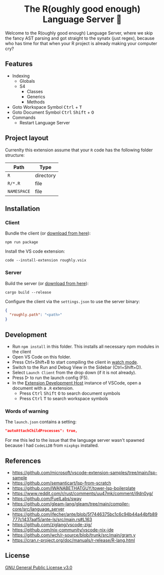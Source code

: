 <div align="center">

# The R(oughly good enough) Language Server 🤔

</div>

Welcome to the R(oughly good enough) Language Server, where we skip the fancy AST parsing and got straight to the synatx (just regex), because who has time for that when your R project is already making your computer cry?

## Features

* Indexing
  * Globals
  * S4
    * Classes
    * Generics
    * Methods
* Goto Workspace Symbol <kbd>Ctrl</kbd> + <kbd>T</kbd>
* Goto Document Symbol <kbd>Ctrl</kbd> <kbd>Shift</kbd> + <kbd>O</kbd>
* Commands
  * Restart Language Server

## Project layout

Currenlty this extension assume that your `R` code has the following folder structure:

| Path        | Type      |
|-------------|-----------|
| `R`        | directory |
| `R/*.R`     | file      |
| `NAMESPACE` | file      |

## Installation

### Client

Bundle the client (or [download from here](https://github.com/felix-andreas/roughly/releases)):

```
npm run package
```

Install the VS code extension:

```
code --install-extension roughly.vsix
```

### Server

Build the server (or [download from here](https://github.com/felix-andreas/roughly/releases)):

```
cargo build --release
```

Configure the client via the `settings.json` to use the server binary:

```json
{
  "roughly.path": "<path>"
}
```

## Development

- Run `npm install` in this folder. This installs all necessary npm modules in the client
- Open VS Code on this folder.
- Press Ctrl+Shift+B to start compiling the client in [watch mode](https://code.visualstudio.com/docs/editor/tasks#:~:text=The%20first%20entry%20executes,the%20HelloWorld.js%20file.).
- Switch to the Run and Debug View in the Sidebar (Ctrl+Shift+D).
- Select `Launch Client` from the drop down (if it is not already).
- Press ▷ to run the launch config (F5).
- In the [Extension Development Host](https://code.visualstudio.com/api/get-started/your-first-extension#:~:text=Then%2C%20inside%20the%20editor%2C%20press%20F5.%20This%20will%20compile%20and%20run%20the%20extension%20in%20a%20new%20Extension%20Development%20Host%20window.) instance of VSCode, open a document with a `.R` extension.
  - Press <kbd>Ctrl</kbd> <kbd>Shift</kbd> <kbd>O</kbd> to search document symbols
  - Press <kbd>Ctrl</kbd> <kbd>T</kbd> to search workspace symbols

### Words of warning

The `launch.json` contains a setting:

```json
"autoAttachChildProcesses": true,
```

For me this led to the issue that the language server wasn't spawned because I had `CodeLLDB` from `nixpkgs` installed.


## References

* https://github.com/microsoft/vscode-extension-samples/tree/main/lsp-sample
* https://github.com/semanticart/lsp-from-scratch
* https://github.com/IWANABETHATGUY/tower-lsp-boilerplate
* https://www.reddit.com/r/rust/comments/uu47mk/comment/i9dn0yg/
* https://github.com/FuelLabs/sway
* https://github.com/gleam-lang/gleam/tree/main/compiler-core/src/language_server
* https://github.com/jfecher/ante/blob/5f7446375bc1c6c94b44a44bfb89777c1437aaf5/ante-ls/src/main.rs#L163
* https://github.com/ziglang/vscode-zig/
* https://github.com/nix-community/vscode-nix-ide
* https://github.com/wch/r-source/blob/trunk/src/main/gram.y
* https://cran.r-project.org/doc/manuals/r-release/R-lang.html

## License

[GNU General Public License v3.0](LICENSE)

